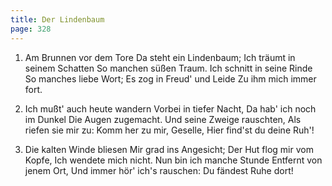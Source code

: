 ```yaml
---
title: Der Lindenbaum
page: 328
---  
```



1. Am Brunnen vor dem Tore
Da steht ein Lindenbaum;
Ich träumt in seinem Schatten
So manchen süßen Traum.
Ich schnitt in seine Rinde
So manches liebe Wort;
Es zog in Freud' und Leide
Zu ihm mich immer fort.


2. Ich mußt' auch heute wandern
Vorbei in tiefer Nacht,
Da hab' ich noch im Dunkel
Die Augen zugemacht.
Und seine Zweige rauschten,
Als riefen sie mir zu:
Komm her zu mir, Geselle,
Hier find'st du deine Ruh'!


3. Die kalten Winde bliesen
Mir grad ins Angesicht;
Der Hut flog mir vom Kopfe,
Ich wendete mich nicht.
Nun bin ich manche Stunde
Entfernt von jenem Ort,
Und immer hör' ich's rauschen:
Du fändest Ruhe dort!